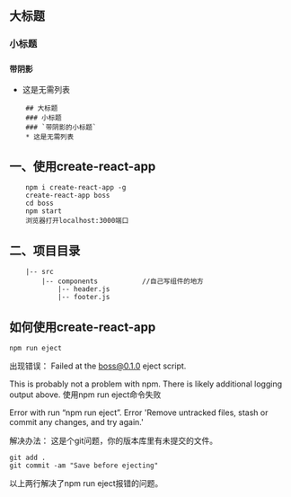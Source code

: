 ## 大标题
### 小标题
### `带阴影`
* 这是无需列表
```
    ## 大标题
    ### 小标题
    ### `带阴影的小标题`
    * 这是无需列表
```

## 一、使用create-react-app
```
    npm i create-react-app -g
    create-react-app boss
    cd boss
    npm start
    浏览器打开localhost:3000端口
```

## 二、项目目录
```
    |-- src
        |-- components           //自己写组件的地方
            |-- header.js
            |-- footer.js

```

## 如何使用create-react-app
```
npm run eject

```
出现错误：
Failed at the boss@0.1.0 eject script.

This is probably not a problem with npm. There is likely additional logging output above.
使用npm run eject命令失败

Error with run “npm run eject”. Error 'Remove untracked files, stash or commit any changes, and try again.'

解决办法：
这是个git问题，你的版本库里有未提交的文件。
```
git add .
git commit -am "Save before ejecting"
```
以上两行解决了npm run eject报错的问题。




